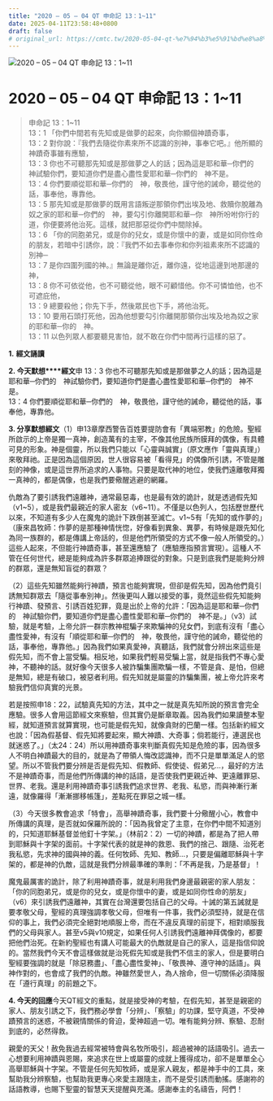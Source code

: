 ```yaml
---
title: "2020 – 05 – 04 QT 申命記 13：1~11"
date: 2025-04-11T23:58:48+0800
draft: false
# original_url: https://cmtc.tw/2020-05-04-qt-%e7%94%b3%e5%91%bd%e8%a8%98-13%ef%bc%9a111
---
```


![2020 – 05 – 04 QT 申命記 13：1\~11](/images/qt.jpg   "2020 – 05 – 04 QT 申命記 13：1\~11")

# 2020 – 05 – 04 QT 申命記 13：1\~11

> 申命記 13：1\~11  
> 13：1 「你們中間若有先知或是做夢的起來，向你顯個神蹟奇事，  
> 13：2 對你說：『我們去隨從你素來所不認識的別神，事奉它吧。』他所顯的神蹟奇事雖有應驗，  
> 13：3 你也不可聽那先知或是那做夢之人的話；因為這是耶和華─你們的　神試驗你們，要知道你們是盡心盡性愛耶和華─你們的　神不是。  
> 13：4 你們要順從耶和華─你們的　神，敬畏他，謹守他的誡命，聽從他的話，事奉他，專靠他。  
> 13：5 那先知或是那做夢的既用言語叛逆那領你們出埃及地、救贖你脫離為奴之家的耶和華─你們的　神，要勾引你離開耶和華─你　神所吩咐你行的道，你便要將他治死。這樣，就把那惡從你們中間除掉。  
> 13：6 「你的同胞弟兄，或是你的兒女，或是你懷中的妻，或是如同你性命的朋友，若暗中引誘你，說：『我們不如去事奉你和你列祖素來所不認識的別神─  
> 13：7 是你四圍列國的神。』無論是離你近，離你遠，從地這邊到地那邊的神，  
> 13：8 你不可依從他，也不可聽從他，眼不可顧惜他。你不可憐恤他，也不可遮庇他，  
> 13：9 總要殺他；你先下手，然後眾民也下手，將他治死。  
> 13：10 要用石頭打死他，因為他想要勾引你離開那領你出埃及地為奴之家的耶和華─你的　神。  
> 13：11 以色列眾人都要聽見害怕，就不敢在你們中間再行這樣的惡了。

**1.** **經文誦讀**

**2. 今天默想****經文**申 13：3 你也不可聽那先知或是那做夢之人的話；因為這是耶和華─你們的　神試驗你們，要知道你們是盡心盡性愛耶和華─你們的　神不是。  
13：4 你們要順從耶和華─你們的　神，敬畏他，謹守他的誡命，聽從他的話，事奉他，專靠他。

**3. 分享默想經文**（1）申13章摩西警告百姓要提防會有「異端邪教」的危險。聖經所啟示的上帝是獨一真神，創造萬有的主宰，不像其他民族所膜拜的偶像，有具體可見的形象。神是個靈，所以我們只能以「心靈與誠實」（原文應作「靈與真理」）來敬拜祂。正是因為這個原因，世人很容易被「看得見」的偶像所引誘，不管是雕刻的神像，或是這世界所追求的人事物。只要是取代神的地位，使我們遠離敬拜獨一真神的，都是偶像，也是我們要儆醒逃避的網羅。

仇敵為了要引誘我們遠離神，通常最惡毒，也是最有效的詭計，就是透過假先知（v1\~5），或是我們最親近的家人密友（v6\~11）。不僅是以色列人，包括歷世歷代以來，不知道有多少人在魔鬼的詭計下跌倒甚至滅亡。v1\~5有「先知的或作夢的」（康來昌牧師：作夢的是那種神情恍惚，好像看到異象、異夢，有時候是跟先知化為同一族群的，都是傳講上帝話的，但是他們所領受的方式不像一般人所領受的。）這些人起來，不但能行神蹟奇事，甚至還應驗了（應驗應指預言實現）。這種人不管在任何世代，總是能夠成為許多群眾追捧跟從的對象。只是到底我們是能夠分辨的群眾，還是無知盲從的群眾？

（2）這些先知雖然能夠行神蹟，預言也能夠實現，但卻是假先知，因為他們竟引誘無知群眾去「隨從事奉別神」。然後更叫人難以接受的事，竟然這些假先知能夠行神蹟、發預言、引誘百姓犯罪，竟是出於上帝的允許：「因為這是耶和華─你們的　神試驗你們，要知道你們是盡心盡性愛耶和華─你們的　神不是。」（v3）試驗，就是考驗，上帝允許一群宗教神棍騙子來欺騙神的兒女們，到底有沒有「盡心盡性愛神，有沒有「順從耶和華─你們的　神，敬畏他，謹守他的誡命，聽從他的話，事奉他，專靠他。」因為我們如果真愛神，真聽話，我們就會分辨出來這些是假先知，而不會上當受騙。相反地，如果我們輕易受騙上當，就是指我們不專心愛神，不聽神的話。就好像今天很多人被詐騙集團欺騙一樣，不管是貪、是怕，但總是無知，總是有破口，被惡者利用。假先知就是屬靈的詐騙集團，被上帝允許來考驗我們信仰真實的光景。

若是按照申18：22，試驗真先知的方法，其中之一就是真先知所說的預言會完全應驗。很多人會用這節經文來察驗，但其實仍是斷章取義。因為我們如果讀整本聖經，就知道預言就算實現，也可能是假先知，就像貪財的巴蘭一樣。包括新約經文也說：「因為假基督、假先知將要起來，顯大神蹟、大奇事；倘若能行，連選民也就迷惑了。」（太24：24）所以用神蹟奇事來判斷真假先知是危險的事，因為很多人不明白神蹟最大的目的，就是為了帶領人悔改認識神，而不只是單單滿足人的慾望。所以不管我們要分辨是否是假先知、假教師、假使徒、假弟兄…，最好的方法不是神蹟奇事，而是他們所傳講的神的話語，是否使我們更親近神、更遠離罪惡、世界、老我。還是利用神蹟奇事引誘我們追求世界、老我、私慾，而與神漸行漸遠，就像羅得「漸漸挪移帳篷」，差點死在罪惡之城一樣。

（3）今天很多教會追求「特會」，高舉神蹟奇事，我們要十分儆醒小心，教會中所傳講的真理，是否就如保羅所說的：「因為我曾定了主意，在你們中間不知道別的，只知道耶穌基督並他釘十字架。」（林前2：2）一切的神蹟，都是為了把人帶到耶穌與十字架的面前。十字架代表的就是神的救恩、我們的捨己、跟隨、治死老我私慾，先求神的國與神的義。任何牧師、先知、教師…，只要是偏離耶穌與十字架的，都是神的仇敵，這就是我們分辨最準確的準則：「不再是我，乃是基督」！

魔鬼最厲害的詭計，除了利用神蹟奇事，就是利用我們身邊最親密的家人朋友：「你的同胞弟兄，或是你的兒女，或是你懷中的妻，或是如同你性命的朋友」（v6）來引誘我們遠離神，其實在台灣還要包括自己的父母。十誡的第五誡就是要孝敬父母，聖經的真理強調孝敬父母，但唯有一件事，我們必須堅持，就是在信仰的事上，我們必須完全絕對地順服上帝，而在不違反真理的前提下，相對順服我們的父母與家人。甚至v5與v10規定，如果任何人引誘我們遠離神拜偶像的，都要把他們治死。在新約聖經也有講人可能最大的仇敵就是自己的家人，這是指信仰說的。當然我們今天不會這樣做就是治死假先知或是我們不信主的家人，但是要明白聖經要強調的就是「除惡務盡」、「盡心盡性愛神」、「敬畏神、遵守神的話語」。與神作對的，也會成了我們的仇敵。神雖然愛世人，為人捨命，但一切關係必須降服在「遵行真理」的前題之下。

**4. 今天的回應**今天QT經文的重點，就是接受神的考驗，在假先知，甚至是親密的家人、朋友引誘之下，我們務必學會「分辨」、「察驗」的功課，堅守真道，不受神蹟預言的迷惑，不被親情關係的脅迫，愛神超過一切。唯有能夠分辨、察驗、忍耐到底的，必然得救。

親愛的天父！赦免我過去經常被特會與名牧所吸引，超過被神的話語吸引。過去一心想要利用神蹟與恩賜，來追求在世上或屬靈的成就上獲得成功，卻不是單單全心高舉耶穌與十字架。不管是任何先知牧師，或是家人親友，都是神手中的工具，來幫助我分辨察驗，也幫助我更專心來愛主跟隨主，而不是受引誘而動搖。感謝祢的話語教導，也賜下聖靈的智慧天天提醒與充滿。感謝奉主的名禱告，阿們！